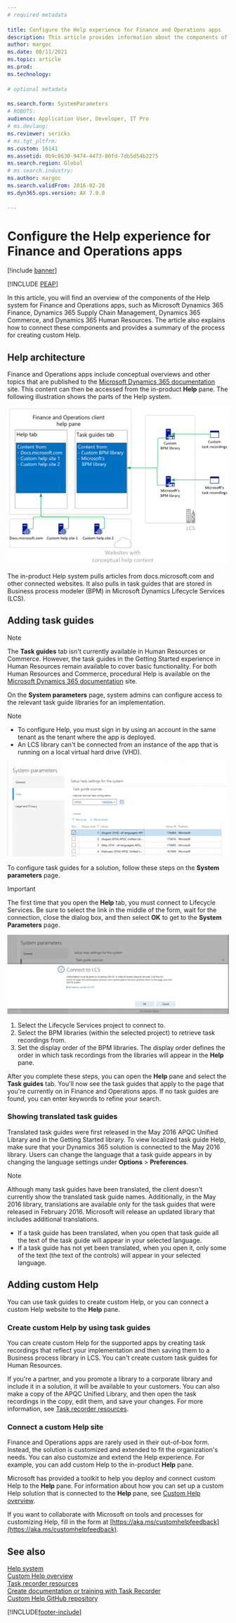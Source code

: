 ```yaml
---
# required metadata

title: Configure the Help experience for Finance and Operations apps
description: This article provides information about the components of the Help system for some Microsoft Dynamics 365 apps.
author: margoc
ms.date: 08/11/2021
ms.topic: article
ms.prod: 
ms.technology: 

# optional metadata

ms.search.form: SystemParameters
# ROBOTS: 
audience: Application User, Developer, IT Pro
# ms.devlang: 
ms.reviewer: sericks
# ms.tgt_pltfrm: 
ms.custom: 16141
ms.assetid: 0b9c8630-9474-4473-80fd-7db5d54b2275
ms.search.region: Global
# ms.search.industry: 
ms.author: margoc
ms.search.validFrom: 2016-02-28
ms.dyn365.ops.version: AX 7.0.0

---
```


# Configure the Help experience for Finance and Operations apps

[!include [banner](../includes/banner.md)]


[!INCLUDE [PEAP](../../../includes/peap-1.md)]

In this article, you will find an overview of the components of the Help system for Finance and Operations apps, such as Microsoft Dynamics 365 Finance, Dynamics 365 Supply Chain Management, Dynamics 365 Commerce, and Dynamics 365 Human Resources. The article also explains how to connect these components and provides a summary of the process for creating custom Help.

## Help architecture

Finance and Operations apps include conceptual overviews and other topics that are published to the [Microsoft Dynamics 365 documentation](/dynamics365/) site. This content can then be accessed from the in-product **Help** pane. The following illustration shows the parts of the Help system.

[![Help architecture.](./media/help-architecture.png)](./media/help-architecture.png)

The in-product Help system pulls articles from docs.microsoft.com and other connected websites. It also pulls in task guides that are stored in Business process modeler (BPM) in Microsoft Dynamics Lifecycle Services (LCS).

## Adding task guides

> [!NOTE]
> The **Task guides** tab isn't currently available in Human Resources or Commerce. <!--We are currently working to enable this functionality in a future release.--> However, the task guides in the Getting Started experience in Human Resources remain available to cover basic functionality. For both Human Resources and Commerce, procedural Help is available on the [Microsoft Dynamics 365 documentation](/dynamics365/) site.

On the **System parameters** page, system admins can configure access to the relevant task guide libraries for an implementation.

> [!NOTE]
> - To configure Help, you must sign in by using an account in the same tenant as the tenant where the app is deployed.
> - An LCS library can't be connected from an instance of the app that is running on a local virtual hard drive (VHD).

[![System Parameters form with Help settings.](./media/system-parameters_ops-1024x437.png)](./media/system-parameters_ops.png)

To configure task guides for a solution, follow these steps on the **System parameters** page.

> [!IMPORTANT]
> The first time that you open the **Help** tab, you must connect to Lifecycle Services. Be sure to select the link in the middle of the form, wait for the connection, close the dialog box, and then select **OK** to get to the **System Parameters** page.
>
> [![Connect to LCS](./media/connect-to-lcs-crop-1024x365.png "Connect to LCS.")](./media/connect-to-lcs-crop.png)

1. Select the Lifecycle Services project to connect to.
2. Select the BPM libraries (within the selected project) to retrieve task recordings from.
3. Set the display order of the BPM libraries. The display order defines the order in which task recordings from the libraries will appear in the **Help** pane.

After you complete these steps, you can open the **Help** pane and select the **Task guides** tab. You'll now see the task guides that apply to the page that you're currently on in Finance and Operations apps. If no task guides are found, you can enter keywords to refine your search.

### Showing translated task guides

Translated task guides were first released in the May 2016 APQC Unified Library and in the Getting Started library. To view localized task guide Help, make sure that your Dynamics 365 solution is connected to the May 2016 library. Users can change the language that a task guide appears in by changing the language settings under **Options** &gt; **Preferences**.

> [!NOTE]
> Although many task guides have been translated, the client doesn't currently show the translated task guide names. Additionally, in the May 2016 library, translations are available only for the task guides that were released in February 2016. Microsoft will release an updated library that includes additional translations.
>
> - If a task guide has been translated, when you open that task guide all the text of the task guide will appear in your selected language.
> - If a task guide has not yet been translated, when you open it, only some of the text (the text of the controls) will appear in your selected language.

## Adding custom Help

You can use task guides to create custom Help, or you can connect a custom Help website to the **Help** pane.

### Create custom Help by using task guides

You can create custom Help for the supported apps by creating task recordings that reflect your implementation and then saving them to a Business process library in LCS. You can't create custom task guides for Human Resources.

If you're a partner, and you promote a library to a corporate library and include it in a solution, it will be available to your customers. You can also make a copy of the APQC Unified Library, and then open the task recordings in the copy, edit them, and save your changes. For more information, see [Task recorder resources](../../dev-itpro/user-interface/task-recorder.md).

### Connect a custom Help site

Finance and Operations apps are rarely used in their out-of-box form. Instead, the solution is customized and extended to fit the organization's needs. You can also customize and extend the Help experience. For example, you can add custom Help to the in-product **Help** pane.

Microsoft has provided a toolkit to help you deploy and connect custom Help to the **Help** pane. For information about how you can set up a custom Help solution that is connected to the **Help** pane, see [Custom Help overview](../../dev-itpro/help/custom-help-overview.md).

If you want to collaborate with Microsoft on tools and processes for customizing Help, fill in the form at [https://aka.ms/customhelpfeedback](https://aka.ms/customhelpfeedback).

## See also

[Help system](help-overview.md)  
[Custom Help overview](../../dev-itpro/help/custom-help-overview.md)  
[Task recorder resources](../../dev-itpro/user-interface/task-recorder.md)  
[Create documentation or training with Task Recorder](../../dev-itpro/user-interface/task-recorder-training-docs.md)  
[Custom Help GitHub repository](https://github.com/microsoft/dynamics356f-o-custom-help)  


[!INCLUDE[footer-include](../../../includes/footer-banner.md)]
